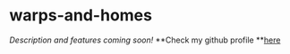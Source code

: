 # warps-and-homes
_Description and features coming soon!_
**Check my github profile **[here](https://github.com/AwayAllay)
